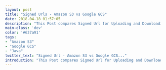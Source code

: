 ```yaml
---
layout: post
title: "Signed Urls - Amazon S3 vs Google GCS"
date: 2018-04-18 01:57:05
description: "This Post compares Signed Url for Uploading and Downloading files from Amazon s3 vs Google GCS."
main-class: 'dev'
color: '#637a91'
tags:
- "Amazon S3"
- "Google GCS"
- "Java"
twitter_text: "Signed Url - Amazon S3 vs Google GCS..."
introduction: "This Post compares Signed Url for Uploading and Downloading files from Amazon s3 vs Google GCS."
---
```

